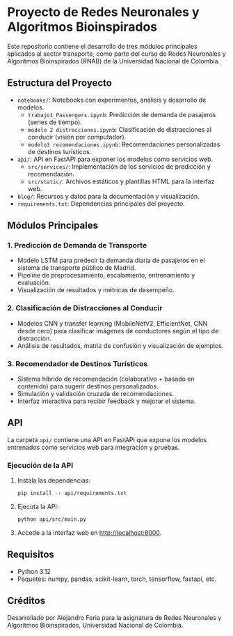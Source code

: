 # Proyecto de Redes Neuronales y Algoritmos Bioinspirados

Este repositorio contiene el desarrollo de tres módulos principales aplicados al sector transporte, como parte del curso de Redes Neuronales y Algoritmos Bioinspirados (RNAB) de la Universidad Nacional de Colombia.

## Estructura del Proyecto

- `notebooks/`: Notebooks con experimentos, análisis y desarrollo de modelos.
  - `trabajo1_Passengers.ipynb`: Predicción de demanda de pasajeros (series de tiempo).
  - `modelo 2 distracciones.ipynb`: Clasificación de distracciones al conducir (visión por computador).
  - `modelo3 recomendaciones.ipynb`: Recomendaciones personalizadas de destinos turísticos.
- `api/`: API en FastAPI para exponer los modelos como servicios web.
  - `src/services/`: Implementación de los servicios de predicción y recomendación.
  - `src/static/`: Archivos estáticos y plantillas HTML para la interfaz web.
- `blog/`: Recursos y datos para la documentación y visualización.
- `requirements.txt`: Dependencias principales del proyecto.

## Módulos Principales

### 1. Predicción de Demanda de Transporte

- Modelo LSTM para predecir la demanda diaria de pasajeros en el sistema de transporte público de Madrid.
- Pipeline de preprocesamiento, escalamiento, entrenamiento y evaluación.
- Visualización de resultados y métricas de desempeño.

### 2. Clasificación de Distracciones al Conducir

- Modelos CNN y transfer learning (MobileNetV2, EfficientNet, CNN desde cero) para clasificar imágenes de conductores según el tipo de distracción.
- Análisis de resultados, matriz de confusión y visualización de ejemplos.

### 3. Recomendador de Destinos Turísticos

- Sistema híbrido de recomendación (colaborativo + basado en contenido) para sugerir destinos personalizados.
- Simulación y validación cruzada de recomendaciones.
- Interfaz interactiva para recibir feedback y mejorar el sistema.

## API

La carpeta `api/` contiene una API en FastAPI que expone los modelos entrenados como servicios web para integración y pruebas.

### Ejecución de la API

1. Instala las dependencias:
   ```bash
   pip install -r api/requirements.txt
   ```
2. Ejecuta la API:
   ```bash
   python api/src/main.py
   ```
3. Accede a la interfaz web en [http://localhost:8000](http://localhost:8000).

## Requisitos

- Python 3.12
- Paquetes: numpy, pandas, scikit-learn, torch, tensorflow, fastapi, etc.

## Créditos

Desarrollado por Alejandro Feria para la asignatura de Redes Neuronales y Algoritmos Bioinspirados, Universidad Nacional de Colombia.

